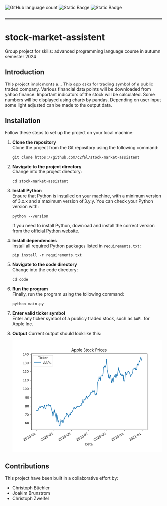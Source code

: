 ![GitHub language count](https://img.shields.io/github/languages/count/c2fel/stock-market-assistent)
![Static Badge](https://img.shields.io/badge/Python-blue)
![Static Badge](https://img.shields.io/badge/very_cool_project-EFBF04)


<hr style="height: 5px; background: grey; border: none; margin: 25px 0px 40px 0px;">

# stock-market-assistent
Group project for skills: advanced programming language course in autumn semester 2024

## Introduction
This project implements a...
This app asks for trading symbol of a public traded company. 
Various financial data points will be downloaded from yahoo finance.
Important indicators of the stock will be calculated.
Some numbers will be displayed using charts by pandas.
Depending on user input some light adjusted can be made to the output data.

## Installation

Follow these steps to set up the project on your local machine:

1. **Clone the repository**  
   Clone the project from the Git repository using the following command:
   ```
   git clone https://github.com/c2fel/stock-market-assistent
   ```

2. **Navigate to the project directory**  
   Change into the project directory:
   ```
   cd stock-market-assistent
   ```

3. **Install Python**  
   Ensure that Python is installed on your machine, with a minimum version of 3.x.x and a maximum version of 3.y.y. You can check your Python version with:
   ```
   python --version
   ```
   If you need to install Python, download and install the correct version from the [official Python website](https://www.python.org/downloads/).

4. **Install dependencies**  
   Install all required Python packages listed in `requirements.txt`:
   ```
   pip install -r requirements.txt
   ```

5. **Navigate to the code directory**  
   Change into the code directory:
   ```
   cd code
   ```

6. **Run the program**  
   Finally, run the program using the following command:
   ```
   python main.py
   ```
   
7. **Enter valid ticker symbol**  
   Enter any ticker symbol of a publicly traded stock, such as ```AAPL``` for Apple Inc.


8. **Output**
   Current output should look like this:

   ![Output for the input AAPL](documentation/images/example_chart_apple.png "Apple Stock Prices")

## Contributions
This project have been built in a collaborative effort by:
- Christoph Büehler
- Joakim Brunstrom
- Christoph Zweifel